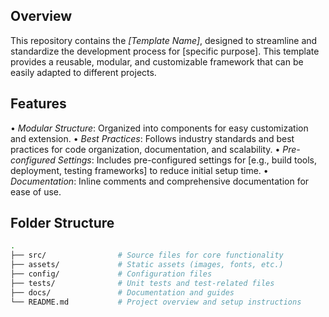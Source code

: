 ## Overview
This repository contains the *[Template Name]*, designed to streamline and standardize the development process for [specific purpose]. This template provides a reusable, modular, and customizable framework that can be easily adapted to different projects.

## Features
•⁠  ⁠*Modular Structure*: Organized into components for easy customization and extension.
•⁠  ⁠*Best Practices*: Follows industry standards and best practices for code organization, documentation, and scalability.
•⁠  ⁠*Pre-configured Settings*: Includes pre-configured settings for [e.g., build tools, deployment, testing frameworks] to reduce initial setup time.
•⁠  ⁠*Documentation*: Inline comments and comprehensive documentation for ease of use.

## Folder Structure
```bash
.
├── src/                # Source files for core functionality
├── assets/             # Static assets (images, fonts, etc.)
├── config/             # Configuration files
├── tests/              # Unit tests and test-related files
├── docs/               # Documentation and guides
└── README.md           # Project overview and setup instructions

